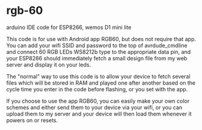 # rgb-60
arduino IDE code for ESP8266, wemos D1 mini lite

This code is for use with Android app RGB60, but does not require that app. You can add your wifi SSID and password to the top of avrdude_cmdline and connect 60 RGB LEDs WS8212b type to the appropriate data pin, and your ESP8266 should immediately fetch a small design file from my web server and display it on your leds.

The "normal" way to use this code is to allow your device to fetch several files which will be stored in RAM and played one after another based on the cycle time you enter in the code before flashing, or you set with the app.

If you choose to use the app RGB60, you can easily make your own color schemes and either send them to your device via your wifi, or you can upload them to my server and your device will then load them whenever it powers on or resets.
